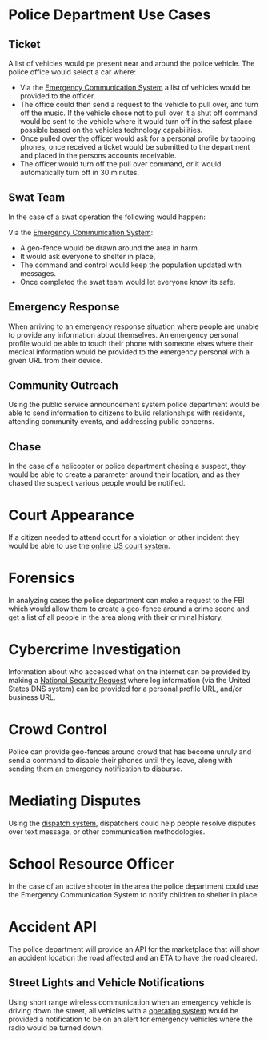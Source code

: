 # Police Department Use Cases

## Ticket

A list of vehicles would pe present near and around the police vehicle. The police office would select a car where:

- Via the [Emergency Communication System](/ecs-gov/) a list of vehicles would be provided to the officer.
- The office could then send a request to the vehicle to pull over, and turn off the music. If the vehicle chose not to pull over it a shut off command would be sent to the vehicle where it would turn off in the safest place possible based on the vehicles technology capabilities.
- Once pulled over the officer would ask for a personal profile by tapping phones, once received a ticket would be submitted to the department and placed in the persons accounts receivable.
- The officer would turn off the pull over command, or it would automatically turn off in 30 minutes.

## Swat Team

In the case of a swat operation the following would happen:

Via the [Emergency Communication System](/ecs-gov/):

- A geo-fence would be drawn around the area in harm.
- It would ask everyone to shelter in place,
- The command and control would keep the population updated with messages.
- Once completed the swat team would let everyone know its safe.

## Emergency Response

When arriving to an emergency response situation where people are unable to provide any information about themselves.
An emergency personal profile would be able to touch their phone with someone elses where their medical information would be provided to the emergency personal with a given URL from their device.

## Community Outreach

Using the public service announcement system police department would be able to send information to citizens to build relationships with residents, attending community events, and addressing public concerns.

## Chase

In the case of a helicopter or police department chasing a suspect, they would be able to create a parameter around their location, and as they chased the suspect various people would be notified.

# Court Appearance

If a citizen needed to attend court for a violation or other incident they would be able to use the [online US court system](/court-system/).

# Forensics

In analyzing cases the police department can make a request to the FBI which would allow them to create a geo-fence around a crime scene and get a list of all people in the area along with their criminal history.

# Cybercrime Investigation

Information about who accessed what on the internet can be provided by making a [National Security Request](/national-security-agency/) where log information (via the United States DNS system) can be provided for a personal profile URL, and/or business URL.

# Crowd Control

Police can provide geo-fences around crowd that has become unruly and send a command to disable their phones until they leave, along with sending them an emergency notification to disburse.

# Mediating Disputes

Using the [dispatch system](/federal-emergency-dispatch/), dispatchers could help people resolve disputes over text message, or other communication methodologies.

# School Resource Officer

In the case of an active shooter in the area the police department could use the Emergency Communication System to notify children to shelter in place.

# Accident API

The police department will provide an API for the marketplace that will show an accident location the road affected and an ETA to have the road cleared.

## Street Lights and Vehicle Notifications

Using short range wireless communication when an emergency vehicle is driving down the street, all vehicles with a [operating system](/vehicle-technology-act/) would be provided a notification to be on an alert for emergency vehicles where the radio would be turned down.

